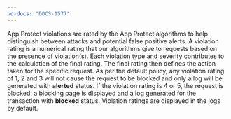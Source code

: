 ```yaml
---
nd-docs: "DOCS-1577"
---
```


App Protect violations are rated by the App Protect algorithms to help distinguish between attacks and potential false positive alerts.  A violation rating is a numerical rating that our algorithms give to requests based on the presence of violation(s). Each violation type and severity contributes to the calculation of the final rating. The final rating then defines the action taken for the specific request. As per the default policy, any violation rating of 1, 2 and 3 will not cause the request to be blocked and only a log will be generated with **alerted** status. If the violation rating is 4 or 5, the request is blocked: a blocking page is displayed and a log generated for the transaction with **blocked** status. Violation ratings are displayed in the logs by default.